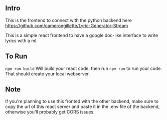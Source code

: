 ## Intro
This is the frontend to connect with the python backend here https://github.com/camerongillette/Lyric-Generator-Stream

This is a simple react frontend to have a google doc-like interface to write lyrics with a ml.

## To Run
```npm run build```
Will build your react code, then run 
```npm run```
to run your code. That should create your local webserver. 

## Note
If you're planning to use this fronted with the other backend, make sure to copy the url of this react server and paste it in the .env file of the backend, otherwise you'll probably get CORS issues.
